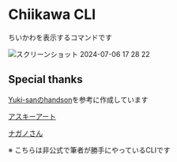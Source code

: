 # Chiikawa CLI

ちいかわを表示するコマンドです

![スクリーンショット 2024-07-06 17 28 22](https://github.com/nagauta/chiikawa-cli/assets/44369261/8418c189-a12e-4492-af5e-c0fecb16f329)


## Special thanks
[Yuki-sanのhandson](https://github.com/yuk1ty/rust-basic-handson)を参考に作成しています


[アスキーアート](https://seesaawiki.jp/asciiart/d/%A4%C1%A4%A4%A4%AB%A4%EF%20%A4%CA%A4%F3%A4%AB%BE%AE%A4%B5%A4%AF%A4%C6%A4%AB%A4%EF%A4%A4%A4%A4%A4%E4%A4%C4)

[ナガノさん](https://x.com/ngntrtr)

※ こちらは非公式で筆者が勝手にやっているCLIです
